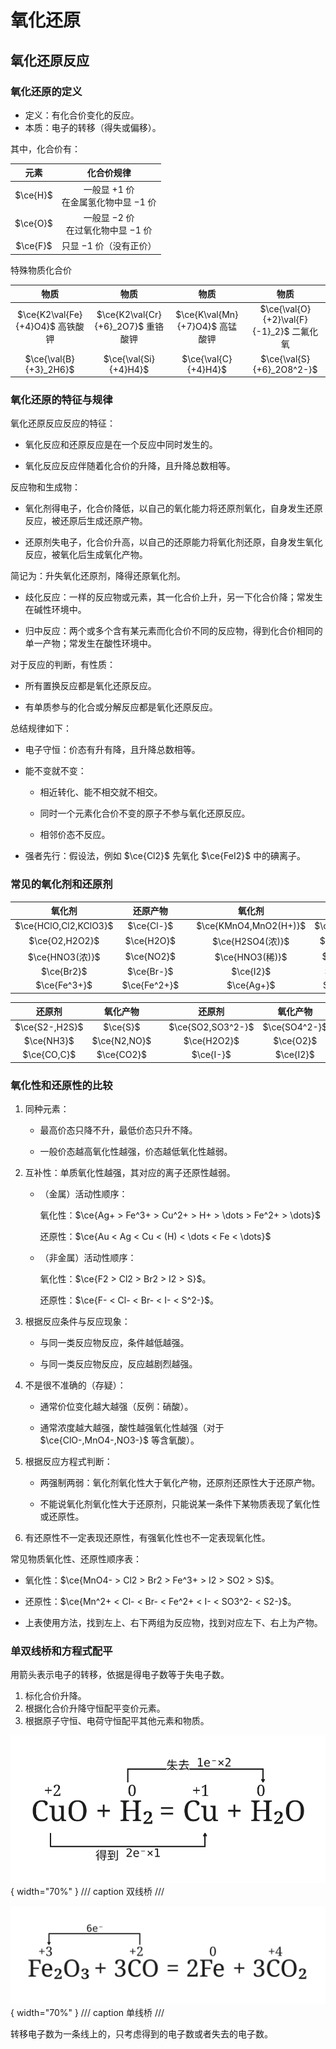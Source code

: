 # 氧化还原

## 氧化还原反应

### 氧化还原的定义

- 定义：有化合价变化的反应。
- 本质：电子的转移（得失或偏移）。

其中，化合价有：

| 元素 | 化合价规律 |
| :-: | :-: |
| $\ce{H}$ | 一般显 $+1$ 价<br>在金属氢化物中显 $-1$ 价 |
| $\ce{O}$ | 一般显 $-2$ 价<br>在过氧化物中显 $-1$ 价 |
| $\ce{F}$ | 只显 $-1$ 价（没有正价） |

特殊物质化合价

| 物质 | 物质 | 物质 | 物质 |
| :-: | :-: | :-: | :-: |
| $\ce{K2\val{Fe}{+4}O4}$ 高铁酸钾 | $\ce{K2\val{Cr}{+6}_2O7}$ 重铬酸钾 | $\ce{K\val{Mn}{+7}O4}$ 高锰酸钾 | $\ce{\val{O}{+2}\val{F}{-1}_2}$ 二氟化氧 |
| $\ce{\val{B}{+3}_2H6}$ | $\ce{\val{Si}{+4}H4}$ | $\ce{\val{C}{+4}H4}$ | $\ce{\val{S}{+6}_2O8^2-}$ |

### 氧化还原的特征与规律

氧化还原反应反应的特征：

- 氧化反应和还原反应是在一个反应中同时发生的。

- 氧化反应反应伴随着化合价的升降，且升降总数相等。

反应物和生成物：

- 氧化剂得电子，化合价降低，以自己的氧化能力将还原剂氧化，自身发生还原反应，被还原后生成还原产物。

- 还原剂失电子，化合价升高，以自己的还原能力将氧化剂还原，自身发生氧化反应，被氧化后生成氧化产物。

简记为：升失氧化还原剂，降得还原氧化剂。

- 歧化反应：一样的反应物或元素，其一化合价上升，另一下化合价降；常发生在碱性环境中。

- 归中反应：两个或多个含有某元素而化合价不同的反应物，得到化合价相同的单一产物；常发生在酸性环境中。

对于反应的判断，有性质：

- 所有置换反应都是氧化还原反应。

- 有单质参与的化合或分解反应都是氧化还原反应。

总结规律如下：

- 电子守恒：价态有升有降，且升降总数相等。

- 能不变就不变：

    - 相近转化、能不相交就不相交。

    - 同时一个元素化合价不变的原子不参与氧化还原反应。

    - 相邻价态不反应。

- 强者先行：假设法，例如 $\ce{Cl2}$ 先氧化 $\ce{FeI2}$ 中的碘离子。

### 常见的氧化剂和还原剂

| 氧化剂 | 还原产物 | | 氧化剂 | 还原产物 |
| :-: | :-: | :-: | :-: | :-: |
| $\ce{HClO,Cl2,KClO3}$ | $\ce{Cl-}$ | | $\ce{KMnO4,MnO2(H+)}$ | $\ce{Mn^2+}$ |
| $\ce{O2,H2O2}$ | $\ce{H2O}$ | | $\ce{H2SO4(浓)}$ | $\ce{SO2}$ |
| $\ce{HNO3(浓)}$ | $\ce{NO2}$ | | $\ce{HNO3(稀)}$ | $\ce{NO}$ |
| $\ce{Br2}$ | $\ce{Br-}$ | | $\ce{I2}$ | $\ce{I-}$ |
| $\ce{Fe^3+}$ | $\ce{Fe^2+}$ | | $\ce{Ag+}$ | $\ce{Ag}$ |

| 还原剂 | 氧化产物 | | 还原剂 | 氧化产物 |
| :-: | :-: | :-: | :-: | :-: |
| $\ce{S2-,H2S}$ | $\ce{S}$ | | $\ce{SO2,SO3^2-}$ | $\ce{SO4^2-}$ |
| $\ce{NH3}$ | $\ce{N2,NO}$ | | $\ce{H2O2}$ | $\ce{O2}$ |
| $\ce{CO,C}$ | $\ce{CO2}$ | | $\ce{I-}$ | $\ce{I2}$ |

### 氧化性和还原性的比较

1. 同种元素：

    - 最高价态只降不升，最低价态只升不降。

    - 一般价态越高氧化性越强，价态越低氧化性越弱。

2. 互补性：单质氧化性越强，其对应的离子还原性越弱。

    - （金属）活动性顺序：

        氧化性：$\ce{Ag+ > Fe^3+ > Cu^2+ > H+ > \dots > Fe^2+ > \dots}$

        还原性：$\ce{Au < Ag < Cu < (H) < \dots < Fe < \dots}$

    - （非金属）活动性顺序：

        氧化性：$\ce{F2 > Cl2 > Br2 > I2 > S}$。

        还原性：$\ce{F- < Cl- < Br- < I- < S^2-}$。

3. 根据反应条件与反应现象：

    - 与同一类反应物反应，条件越低越强。

    - 与同一类反应物反应，反应越剧烈越强。

4. 不是很不准确的（存疑）：

    - 通常价位变化越大越强（反例：硝酸）。

    - 通常浓度越大越强，酸性越强氧化性越强（对于 $\ce{ClO-,MnO4-,NO3-}$ 等含氧酸）。

5. 根据反应方程式判断：

    - 两强制两弱：氧化剂氧化性大于氧化产物，还原剂还原性大于还原产物。

    - 不能说氧化剂氧化性大于还原剂，只能说某一条件下某物质表现了氧化性或还原性。

6. 有还原性不一定表现还原性，有强氧化性也不一定表现氧化性。

常见物质氧化性、还原性顺序表：

- 氧化性：$\ce{MnO4- > Cl2 > Br2 > Fe^3+ > I2 > SO2 > S}$。

- 还原性：$\ce{Mn^2+ < Cl- < Br- < Fe^2+ < I- < SO3^2- < S2-}$。

- 上表使用方法，找到左上、右下两组为反应物，找到对应左下、右上为产物。

### 单双线桥和方程式配平

用箭头表示电子的转移，依据是得电子数等于失电子数。

1. 标化合价升降。
2. 根据化合价升降守恒配平变价元素。
3. 根据原子守恒、电荷守恒配平其他元素和物质。

![双线桥](./substance/双线桥.svg){ width="70%" }
/// caption
双线桥
///

![单线桥](./substance/单线桥.svg){ width="70%" }
/// caption
单线桥
///

转移电子数为一条线上的，只考虑得到的电子数或者失去的电子数。
